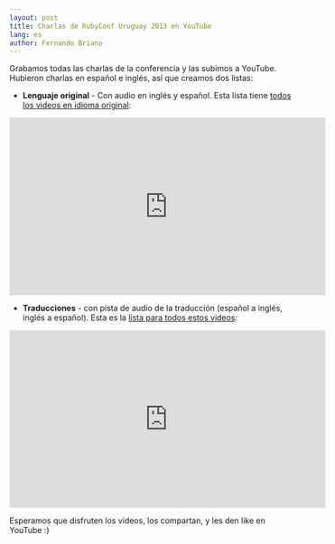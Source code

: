 ```yaml
---
layout: post
title: Charlas de RubyConf Uruguay 2013 en YouTube
lang: es
author: Fernando Briano
---
```

Grabamos todas las charlas de la conferencia y las subimos a YouTube. Hubieron charlas en español e inglés, así que creamos dos listas:

  * **Lenguaje original** - Con audio en inglés y español. Esta lista tiene [todos los videos en idioma original](http://www.youtube.com/watch?v=zFHGIdAfUH0&list=PLxx5qlTQCf0z2oFGlTDvLJTNMEKpgyopE):
  
  <iframe width="560" height="315" src="http://www.youtube.com/embed/videoseries?list=PLxx5qlTQCf0z2oFGlTDvLJTNMEKpgyopE" frameborder="0" allowfullscreen></iframe>
  
  * **Traducciones** - con pista de audio de la traducción (español a inglés, inglés a español). Esta es la [lista para todos estos videos](http://www.youtube.com/watch?v=71jPgIEyM7A&list=PLxx5qlTQCf0wupbvnbnIz5SWS7ZTkK8p0):
  
  <iframe width="560" height="315" src="http://www.youtube.com/embed/Pv04nSmra0w?list=PLxx5qlTQCf0wupbvnbnIz5SWS7ZTkK8p0" frameborder="0" allowfullscreen></iframe>

Esperamos que disfruten los videos, los compartan, y les den like en YouTube :)

